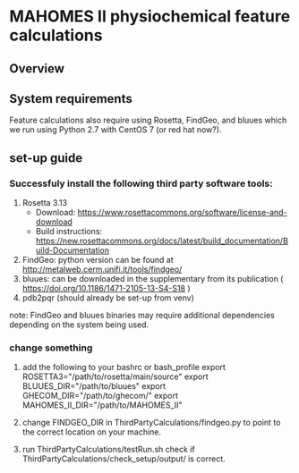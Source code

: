 # MAHOMES II physiochemical feature calculations


## Overview


## System requirements
Feature calculations also require using Rosetta, FindGeo, and bluues which we run using Python 2.7 with CentOS 7 (or red hat now?).

## set-up guide
### Successfuly install the following third party software tools:
1. Rosetta 3.13
    - Download:  https://www.rosettacommons.org/software/license-and-download
    - Build instructions: https://new.rosettacommons.org/docs/latest/build_documentation/Build-Documentation 
2. FindGeo: python version can be found at http://metalweb.cerm.unifi.it/tools/findgeo/
3. bluues: can be downloaded in the supplementary from its publication ( https://doi.org/10.1186/1471-2105-13-S4-S18 )
4. pdb2pqr (should already be set-up from venv)

note: FindGeo and bluues binaries may require additional dependencies depending on the system being used.

### change something
1. add the following to your bashrc or bash_profile
export ROSETTA3="/path/to/rosetta/main/source"
export BLUUES_DIR="/path/to/bluues"
export GHECOM_DIR="/path/to/ghecom/"
export MAHOMES_II_DIR="/path/to/MAHOMES_II"

2. change FINDGEO_DIR in ThirdPartyCalculations/findgeo.py to point to the correct location on your machine.

3. run ThirdPartyCalculations/testRun.sh check if ThirdPartyCalculations/check_setup/output/ is correct.

 
